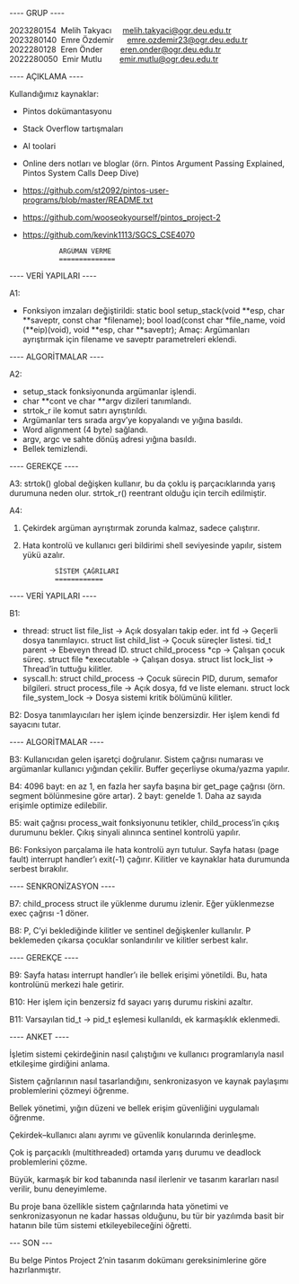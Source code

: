 \---- GRUP ----

2023280154  Melih Takyacı     melih.takyaci@ogr.deu.edu.tr
2023280140  Emre Özdemir      emre.ozdemir23@ogr.deu.edu.tr
2022280128  Eren Önder        eren.onder@ogr.deu.edu.tr
2022280050  Emir Mutlu        emir.mutlu@ogr.deu.edu.tr

\---- AÇIKLAMA ----

Kullandığımız kaynaklar:

* Pintos dokümantasyonu
* Stack Overflow tartışmaları
* AI toolari
* Online ders notları ve bloglar (örn. Pintos Argument Passing Explained, Pintos System Calls Deep Dive)


* https://github.com/st2092/pintos-user-programs/blob/master/README.txt
* https://github.com/wooseokyourself/pintos_project-2
* https://github.com/kevink1113/SGCS_CSE4070


  ```
           ARGÜMAN VERME
           ==============
  ```

\---- VERİ YAPILARI ----

A1:

* Fonksiyon imzaları değiştirildi:
  static bool setup\_stack(void \*\*esp, char \*\*saveptr, const char \*filename);
  bool load(const char \*file\_name, void (\*\*eip)(void), void \*\*esp, char \*\*saveptr);
  Amaç: Argümanları ayrıştırmak için filename ve saveptr parametreleri eklendi.

\---- ALGORİTMALAR ----

A2:

* setup\_stack fonksiyonunda argümanlar işlendi.
* char \*\*cont ve char \*\*argv dizileri tanımlandı.
* strtok\_r ile komut satırı ayrıştırıldı.
* Argümanlar ters sırada argv’ye kopyalandı ve yığına basıldı.
* Word alignment (4 byte) sağlandı.
* argv, argc ve sahte dönüş adresi yığına basıldı.
* Bellek temizlendi.

\---- GEREKÇE ----

A3:
strtok() global değişken kullanır, bu da çoklu iş parçacıklarında yarış durumuna neden olur. strtok\_r() reentrant olduğu için tercih edilmiştir.

A4:

1. Çekirdek argüman ayrıştırmak zorunda kalmaz, sadece çalıştırır.
2. Hata kontrolü ve kullanıcı geri bildirimi shell seviyesinde yapılır, sistem yükü azalır.

   ```
           SİSTEM ÇAĞRILARI
           ============
   ```

\---- VERİ YAPILARI ----

B1:

* thread:
  struct list file\_list → Açık dosyaları takip eder.
  int fd → Geçerli dosya tanımlayıcı.
  struct list child\_list → Çocuk süreçler listesi.
  tid\_t parent → Ebeveyn thread ID.
  struct child\_process \*cp → Çalışan çocuk süreç.
  struct file \*executable → Çalışan dosya.
  struct list lock\_list → Thread’in tuttuğu kilitler.
* syscall.h:
  struct child\_process → Çocuk sürecin PID, durum, semafor bilgileri.
  struct process\_file → Açık dosya, fd ve liste elemanı.
  struct lock file\_system\_lock → Dosya sistemi kritik bölümünü kilitler.

B2:
Dosya tanımlayıcıları her işlem içinde benzersizdir. Her işlem kendi fd sayacını tutar.

\---- ALGORİTMALAR ----

B3:
Kullanıcıdan gelen işaretçi doğrulanır. Sistem çağrısı numarası ve argümanlar kullanıcı yığından çekilir. Buffer geçerliyse okuma/yazma yapılır.

B4:
4096 bayt: en az 1, en fazla her sayfa başına bir get\_page çağrısı (örn. segment bölünmesine göre artar). 2 bayt: genelde 1. Daha az sayıda erişimle optimize edilebilir.

B5:
wait çağrısı process\_wait fonksiyonunu tetikler, child\_process’in çıkış durumunu bekler. Çıkış sinyali alınınca sentinel kontrolü yapılır.

B6:
Fonksiyon parçalama ile hata kontrolü ayrı tutulur. Sayfa hatası (page fault) interrupt handler’ı exit(-1) çağırır. Kilitler ve kaynaklar hata durumunda serbest bırakılır.

\---- SENKRONİZASYON ----

B7:
child\_process struct ile yüklenme durumu izlenir. Eğer yüklenmezse exec çağrısı -1 döner.

B8:
P, C’yi beklediğinde kilitler ve sentinel değişkenler kullanılır. P beklemeden çıkarsa çocuklar sonlandırılır ve kilitler serbest kalır.

\---- GEREKÇE ----

B9:
Sayfa hatası interrupt handler’ı ile bellek erişimi yönetildi. Bu, hata kontrolünü merkezi hale getirir.

B10:
Her işlem için benzersiz fd sayacı yarış durumu riskini azaltır.

B11:
Varsayılan tid\_t → pid\_t eşlemesi kullanıldı, ek karmaşıklık eklenmedi.

\---- ANKET ----


İşletim sistemi çekirdeğinin nasıl çalıştığını ve kullanıcı programlarıyla nasıl etkileşime girdiğini anlama.

Sistem çağrılarının nasıl tasarlandığını, senkronizasyon ve kaynak paylaşımı problemlerini çözmeyi öğrenme.

Bellek yönetimi, yığın düzeni ve bellek erişim güvenliğini uygulamalı öğrenme.

Çekirdek–kullanıcı alanı ayrımı ve güvenlik konularında derinleşme.

Çok iş parçacıklı (multithreaded) ortamda yarış durumu ve deadlock problemlerini çözme.

Büyük, karmaşık bir kod tabanında nasıl ilerlenir ve tasarım kararları nasıl verilir, bunu deneyimleme.

Bu proje bana özellikle sistem çağrılarında hata yönetimi ve senkronizasyonun ne kadar hassas olduğunu, bu tür bir yazılımda basit bir hatanın bile tüm sistemi etkileyebileceğini öğretti.

\--- SON ---

Bu belge Pintos Project 2’nin tasarım dokümanı gereksinimlerine göre hazırlanmıştır.
